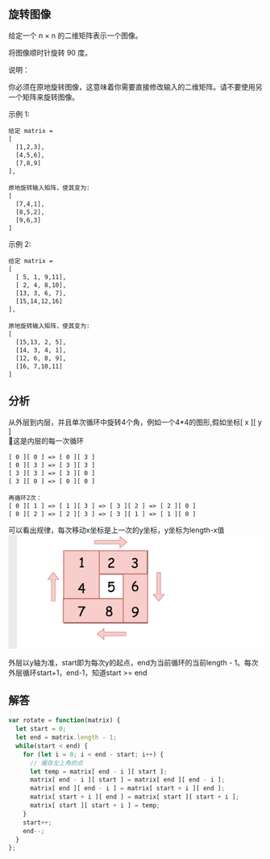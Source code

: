 ## 旋转图像
给定一个 n × n 的二维矩阵表示一个图像。

将图像顺时针旋转 90 度。

说明：

你必须在原地旋转图像，这意味着你需要直接修改输入的二维矩阵。请不要使用另一个矩阵来旋转图像。

示例 1:
```
给定 matrix = 
[
  [1,2,3],
  [4,5,6],
  [7,8,9]
],

原地旋转输入矩阵，使其变为:
[
  [7,4,1],
  [8,5,2],
  [9,6,3]
]
```
示例 2:
```
给定 matrix =
[
  [ 5, 1, 9,11],
  [ 2, 4, 8,10],
  [13, 3, 6, 7],
  [15,14,12,16]
], 

原地旋转输入矩阵，使其变为:
[
  [15,13, 2, 5],
  [14, 3, 4, 1],
  [12, 6, 8, 9],
  [16, 7,10,11]
]
```
## 分析
从外层到内层，并且单次循环中旋转4个角，例如一个4*4的图形,假如坐标[ x ][ y ]  

这是内层的每一次循环   
```
[ 0 ][ 0 ] => [ 0 ][ 3 ]
[ 0 ][ 3 ] => [ 3 ][ 3 ]
[ 3 ][ 3 ] => [ 3 ][ 0 ]
[ 3 ][ 0 ] => [ 0 ][ 0 ]

再循环2次：
[ 0 ][ 1 ] => [ 1 ][ 3 ] => [ 3 ][ 2 ] => [ 2 ][ 0 ]
[ 0 ][ 2 ] => [ 2 ][ 3 ] => [ 3 ][ 1 ] => [ 1 ][ 0 ]
```
可以看出规律，每次移动x坐标是上一次的y坐标，y坐标为length-x值  
<img src="../../../static/48.png"/>

外层以y轴为准，start即为每次y的起点，end为当前循环的当前length - 1。每次外层循环start+1，end-1，知道start >= end    

## 解答
```javascript
var rotate = function(matrix) {
  let start = 0;
  let end = matrix.length - 1;
  while(start < end) {
    for (let i = 0; i < end - start; i++) {
      // 缓存左上角的点
      let temp = matrix[ end - i ][ start ];
      matrix[ end - i ][ start ] = matrix[ end ][ end - i ];
      matrix[ end ][ end - i ] = matrix[ start + i ][ end ];
      matrix[ start + i ][ end ] = matrix[ start ][ start + i ];
      matrix[ start ][ start + i ] = temp;
    }
    start++;
    end--;
  }
};
```